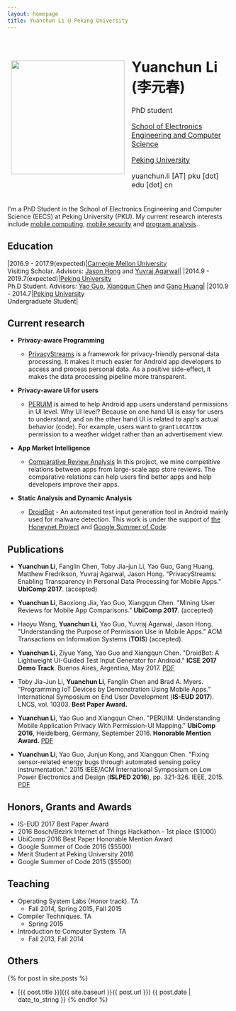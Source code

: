 ```yaml
---
layout: homepage
title: Yuanchun Li @ Peking University
---
```


<table style="border-style:none">
<tbody style="border-style:hidden">
<tr>
  <td><img width="256px" src="{{site.baseurl}}/static/figure/avatar_201603.jpg"></td>
  <td>
    <h1>Yuanchun Li (李元春)</h1>
    <p>PhD student</p>
    <p class="margin-small"><a href="http://eecs.pku.edu.cn/">School of Electronics Engineering and Computer Science</a></p>
    <p class="margin-small"><a href="http://www.pku.edu.cn/">Peking University</a></p>
    <p>yuanchun.li [AT] pku [dot] edu [dot] cn</p>
  </td>

</tr>
</tbody>
</table>

I'm a PhD Student in the School of Electronics Engineering and Computer Science (EECS) at Peking University (PKU).
My current research interests include
[mobile computing](https://en.wikipedia.org/wiki/Mobile_computing),
[mobile security](https://en.wikipedia.org/wiki/Mobile_security) and
[program analysis](https://en.wikipedia.org/wiki/Program_analysis).

## Education

|2016.9 - 2017.9(expected)|[Carnegie Mellon University](http://www.cmu.edu/)<br>Visiting Scholar. Advisors: [Jason Hong](http://www.cs.cmu.edu/~jasonh/) and [Yuvraj Agarwal](http://www.synergylabs.org/yuvraj/)|
|2014.9 - 2019.7(expected)|[Peking University](http://www.pku.edu.cn/)<br>Ph.D Student. Advisors: [Yao Guo](http://sei.pku.edu.cn/~yaoguo/), [Xiangqun Chen](https://www.coursera.org/instructor/chenxiangqun) and [Gang Huang](http://sei.pku.edu.cn/~huanggang/index_en.htm)|
|2010.9 - 2014.7|[Peking University](http://www.pku.edu.cn/)<br>Undergraduate Student|

## Current research

+ **Privacy-aware Programming**
    + [PrivacyStreams](https://privacystreams.github.io) is a framework for privacy-friendly personal data processing.
    It makes it much easier for Android app developers to access and process personal data.
    As a positive side-effect, it makes the data processing pipeline more transparent.

+ **Privacy-aware UI for users**
    + [PERUIM](https://github.com/ylimit/uiAnalysis) is aimed to help Android app users understand permissions in UI level.
    Why UI level? Because on one hand UI is easy for users to understand, and on the other hand UI is related to app's actual behavior (code).
    For example, users want to grant `LOCATION` permission to a weather widget rather than an advertisement view.

+ **App Market Intelligence**
    + [Comparative Review Analysis](https://github.com/ylimit/app-review-search)
    In this project, we mine competitive relations between apps from large-scale app store reviews.
    The comparative relations can help users find better apps and help developers improve their apps.

+ **Static Analysis and Dynamic Analysis**
    + [DroidBot](https://github.com/ylimit/droidbot) - An automated test input generation tool in Android mainly used for malware detection.
    This work is under the support of [the Honeynet Project](http://honeynet.org/node/1317) and [Google Summer of Code](https://developers.google.com/open-source/gsoc/).
    
## Publications

- **Yuanchun Li**, Fanglin Chen, Toby Jia-jun Li, Yao Guo, Gang Huang, Matthew Fredrikson, Yuvraj Agarwal, Jason Hong. "PrivacyStreams: Enabling Transparency in Personal Data Processing for Mobile Apps." **UbiComp 2017**. (accepted)

- **Yuanchun Li**, Baoxiong Jia, Yao Guo, Xiangqun Chen. "Mining User Reviews for Mobile App Comparisons." **UbiComp 2017**. (accepted)

- Haoyu Wang, **Yuanchun Li**, Yao Guo, Yuvraj Agarwal, Jason Hong. "Understanding the Purpose of Permission Use in Mobile Apps." ACM Transactions on Information Systems (**TOIS**) (accepted).

- **Yuanchun Li**, Ziyue Yang, Yao Guo and Xiangqun Chen. "DroidBot: A Lightweight UI-Guided Test Input Generator for Android." **ICSE 2017 Demo Track**. Buenos Aires, Argentina, May 2017. [PDF]({{site.baseurl}}/static/files/DroidBot_ICSE2017.pdf)

- Toby Jia-Jun Li, **Yuanchun Li**, Fanglin Chen and Brad A. Myers. "Programming IoT Devices by Demonstration Using Mobile Apps." International Symposium on End User Development (**IS-EUD 2017**). LNCS, vol. 10303. **Best Paper Award.**

- **Yuanchun Li**, Yao Guo and Xiangqun Chen. "PERUIM: Understanding Mobile Application Privacy With Permission-UI Mapping." **UbiComp 2016**, Heidelberg, Germany, September 2016. **Honorable Mention Award.** [PDF]({{site.baseurl}}/static/files/UbiComp2016.pdf)

- **Yuanchun Li**, Yao Guo, Junjun Kong, and Xiangqun Chen. "Fixing sensor-related energy bugs through automated sensing policy instrumentation." 2015 IEEE/ACM International Symposium on Low Power Electronics and Design (**ISLPED 2016**), pp. 321-326. IEEE, 2015. [PDF]({{site.baseurl}}/static/files/ISLPED2015.pdf)

## Honors, Grants and Awards

+ IS-EUD 2017 Best Paper Award
+ 2016 Bosch/Bezirk Internet of Things Hackathon - 1st place ($1000)
+ UbiComp 2016 Best Paper Honorable Mention Award
+ Google Summer of Code 2016 ($5500)
+ Merit Student at Peking University 2016
+ Google Summer of Code 2015 ($5500)

## Teaching

* Operating System Labs (Honor track). TA
    * Fall 2014, Spring 2015, Fall 2015
* Compiler Techniques. TA
    * Spring 2015
* Introduction to Computer System. TA
    * Fall 2013, Fall 2014

## Others

{% for post in site.posts %}
+ [{{ post.title }}]({{ site.baseurl }}{{ post.url }}) {{ post.date | date_to_string }}
{% endfor %}

